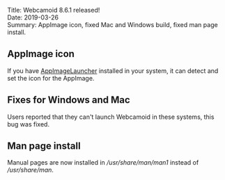 Title: Webcamoid 8.6.1 released!  
Date: 2019-03-26  
Summary: AppImage icon, fixed Mac and Windows build, fixed man page install.  

## AppImage icon

If you have [AppImageLauncher](https://github.com/TheAssassin/AppImageLauncher) installed in your system, it can detect and set the icon for the AppImage.

## Fixes for Windows and Mac

Users reported that they can't launch Webcamoid in these systems, this bug was fixed.

## Man page install

Manual pages are now installed in _/usr/share/man/man1_ instead of _/usr/share/man_.
